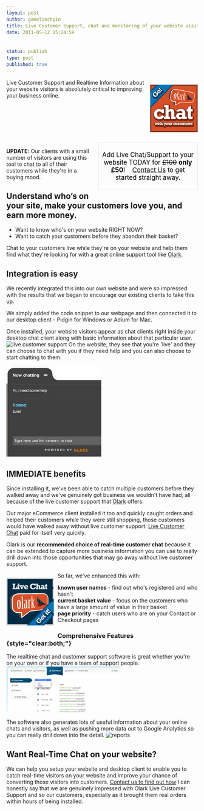 ```yaml
---
layout: post
author: gamelinchpin
title: Live Customer Support, chat and monitoring of your website visitors
date: 2011-05-12 15:24:59


status: publish
type: post
published: true
---
```

<div style="float: right;
margin: 0 0 10px 10px;">

[![](assets/125x125-go-chat-with.png)](http://www.olark.com/?r=tcg0p7ld "Olark live chat")

</div>

Live Customer Support and Realtime Information about your website
visitors is absolutely critical to improving your business online.

<div style="clear:both">

</div>

<div
style="float:right;margin:0 0 10px 10px; border:1px #dfdfdf solid;
padding: 5px;width:250px;font-size:1.2em;
color:black;text-align:center;">

Add Live Chat/Support to your website TODAY for ~~£100~~ **only £50**!
  
 [Contact Us](/contact) to get started straight away.

</div>

**UPDATE:** Our clients with a small number of visitors are using this tool to chat to all of their customers while they're in a buying mood.

Understand who’s on your site, make your customers love you, and earn more money.
---------------------------------------------------------------------------------

-   Want to know who's on your website RIGHT NOW?
-   Want to catch your customers before they abandon their basket?

Chat to your customers live while they're on your website and help them
find what they're looking for with a great online support tool like
[Olark](http://www.olark.com/?r=tcg0p7ld "Olark live chat").

Integration is easy
-------------------

We recently integrated this into our own website and were so impressed
with the results that we began to encourage our existing clients to take
this up.

We simply added the code snippet to our webpage and then connected it to
our desktop client - Pidgin for Windows or Adium for Mac.

Once installed, your website visitors appear as chat clients right
inside your desktop chat client along with basic information about that
particular user.
 ![live customer
support](assets/buddy-list-300x121.png "live customer support")
 On the website, they see that you're 'live' and they can choose to chat
with you if they need help and you can also choose to start chatting to
them.

![Realtime Chat](assets/visitor.png "Realtime Chat")

IMMEDIATE benefits
------------------

Since installing it, we've been able to catch multiple customers before
they walked away and we've genuinely got business we wouldn't have had,
all because of the live customer support that
[Olark](http://www.olark.com/?r=tcg0p7ld "Olark live chat") offers.

Our major eCommerce client installed it too and quickly caught orders
and helped their customers while they were still shopping, those
customers would have walked away without live customer support. [Live
Customer Chat](http://www.olark.com/?r=tcg0p7ld "Olark live chat") paid for itself very quickly.

Olark is our **recommended choice of real-time customer chat** because
it can be extended to capture more business information you can use to
really drill down into those opportunities that may go away without live
customer support.

<div style="float: left;
margin: 0 10px 10px 0;">

[![](assets/125x125-live-chat-blue.png)](http://www.olark.com/?r=tcg0p7ld "Olark live chat")

</div>

So far, we've enhanced this
with:

-   **known user names** - find out who's registered and who hasn't
-   **current basket value** - focus on the customers who have a large
    amount of value in their basket
-   **page priority** - catch users who are on your Contact or Checkout
    pages

### Comprehensive Features {style="clear:both;"}

The realtime chat and customer support software is great whether you're
on your own or if you have a team of support people.
 ![](assets/team-300x121.png "team")

The software also generates lots of useful information about your online
chats and visitors, as well as pushing more data out to Google Analytics
so you can really drill down into the detail.
 ![](assets/reports-300x121.png "reports")

Want Real-Time Chat on your website?
------------------------------------

We can help you setup your website and desktop client to enable you to
catch real-time visitors on your website and improve your chance of
converting those visitors into customers. [Contact us to find out
how](/contact)
 I can honestly say that we are genuinely impressed with Olark Live
Customer Support and so our customers, especially as it brought them
real orders within hours of being installed.
